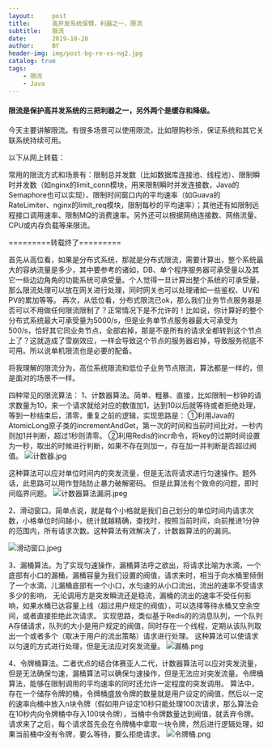 ```yaml
---
layout:     post
title:      高并发系统保镖，利器之一，限流
subtitle:   限流
date:       2019-10-28
author:     BY
header-img: img/post-bg-re-vs-ng2.jpg
catalog: true
tags:
    - 限流
    - Java
---
```

#### 限流是保护高并发系统的三把利器之一，另外两个是缓存和降级。

今天主要讲解限流。有很多场景可以使用限流，比如限购秒杀，保证系统和其它关联系统持续可用。

以下从网上转载：

常用的限流方式和场景有：限制总并发数（比如数据库连接池、线程池）、限制瞬时并发数（如nginx的limit_conn模块，用来限制瞬时并发连接数，Java的Semaphore也可以实现）、限制时间窗口内的平均速率（如Guava的RateLimiter、nginx的limit_req模块，限制每秒的平均速率）；其他还有如限制远程接口调用速率、限制MQ的消费速率。另外还可以根据网络连接数、网络流量、CPU或内存负载等来限流。

=========转载终了=========

首先从高位看，如果是分布式系统，那就是分布式限流，需要计算出，整个系统最大的容纳流量是多少，其中要参考的诸如，DB、单个程序服务器可承受量以及其它一些边边角角的功能系统可承受量。个人觉得一旦计算出整个系统的可承受量，那么限流处理可以放在网关进行处理，同时网关也可以处理诸如一些鉴权、UV和PV的累加等等。
再次，从低位看，分布式限流已ok，那么我们业务节点服务器是否可以不用做任何限流限制了？正常情况下是不允许的！比如说，你计算好的整个分布式系统最大可承受量为5000/s，但是业务单节点服务器最大可承受为500/s，恰好其它同业务节点，全部宕掉，那是不是所有的请求全都转到这个节点上了？这就造成了雪崩效应，一样会导致这个节点的服务器宕掉，导致服务彻底不可用。所以说单机限流也是必要的配备。

将我理解的限流分为，高位系统限流和低位子业务节点限流，算法都是一样的，但是面对的场景不一样。

四种常见的限流算法：
1、计数器算法。简单、粗暴、直接，比如限制一秒钟的请求数量为10，来一个请求就给对应的数值加1，达到10以后就等待或者拒绝处理，等到一秒结束后，清零，重复之前的逻辑，实现思路是：
①利用Java的AtomicLong原子类的incrementAndGet，第一次的时间和当前时间比对，一秒内则加1并判断，超过1秒则清零。
②利用Redis的incr命令，将key的过期时间设置为一秒，取出的时候进行判断，如果不存在则加一，存在加一并判断是否超过阀值。
![计数器.jpg](https://upload-images.jianshu.io/upload_images/7190871-4ab554d620461ea0.jpg?imageMogr2/auto-orient/strip%7CimageView2/2/w/1240)

这种算法可以应对单位时间内的突发流量，但是无法将请求进行匀速操作。题外话，此思路可以用作登陆防止暴力破解密码。
但是此算法有个致命的问题，即时间临界问题。
![计数器算法漏洞.jpeg](https://upload-images.jianshu.io/upload_images/7190871-6d10794cab24208b.jpeg?imageMogr2/auto-orient/strip%7CimageView2/2/w/1240)

2、滑动窗口。简单点说，就是每个小格就是我们自己划分的单位时间内请求次数，小格单位时间越小，统计就越精确，查找时，按照当前时间，向前推进1分钟的范围内，所有请求次数。这种算法有效解决了，计数器算法的的漏洞。

![滑动窗口.jpeg](https://upload-images.jianshu.io/upload_images/7190871-05703d2f4f73462e.jpeg?imageMogr2/auto-orient/strip%7CimageView2/2/w/1240)


3、漏桶算法。为了实现匀速操作，漏桶算法呼之欲出，将请求比喻为水滴，一个底部有小口的漏桶，漏桶容量为我们设置的阀值，请求来时，相当于向水桶里倾倒了一个水滴，儿漏桶底部有一个小口，水匀速的从小口流出，流出的速率不受请求多少的影响，
无论调用方是突发瞬流还是稳流，漏桶的流出的速率不受任何影响，如果水桶已达容量上线（超过用户规定的阀值），可以选择等待水桶又空余空间，或者直接拒绝此次请求。
实现思路，类似基于Redis的的消息队列，一个队列A存储请求，队列的大小是用户规定的阀值，同时存在一个线程，定期从该队列取出一个或者多个（取决于用户的流出策略）请求进行处理。
这种算法可以使请求以匀速的方式进行处理，但是无法应对突发流量。
![漏桶.png](https://upload-images.jianshu.io/upload_images/7190871-652df721377d2748.png?imageMogr2/auto-orient/strip%7CimageView2/2/w/1240)

4、令牌桶算法。二者优点的结合体赛亚人二代，计数器算法可以应对突发流量，但是无法确保匀速，漏桶算法可以确保匀速操作，但是无法应对突发流量。令牌桶算法，能够在限制调用的平均速率的同时还允许一定程度的突发调用。
算法中，存在一个储存令牌的桶，令牌桶盛放令牌的数量就是用户设定的阀值，然后以一定的速率向桶中放入n块令牌（假如用户设定10秒只能处理100次请求，那么算法会在10秒内向令牌桶中存入100块令牌），当桶中令牌数量达到阀值，就丢弃令牌。
请求来了之后，每个请求首先会在令牌桶中拿取一块令牌，然后进行逻辑处理，如果当前桶中没有令牌，要么等待，要么拒绝请求。
![令牌桶.png](https://upload-images.jianshu.io/upload_images/7190871-9db0366a4e17d6ca.png?imageMogr2/auto-orient/strip%7CimageView2/2/w/1240)



